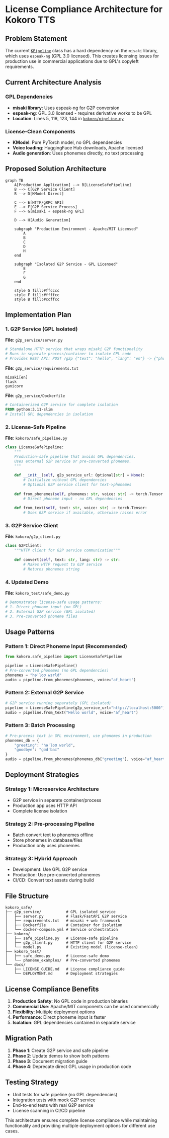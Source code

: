 # License Compliance Architecture for Kokoro TTS

## Problem Statement

The current [`KPipeline`](kokoro/pipeline.py:42) class has a hard dependency on the `misaki` library, which uses `espeak-ng` (GPL 3.0 licensed). This creates licensing issues for production use in commercial applications due to GPL's copyleft requirements.

## Current Architecture Analysis

### GPL Dependencies
- **misaki library**: Uses espeak-ng for G2P conversion
- **espeak-ng**: GPL 3.0 licensed - requires derivative works to be GPL
- **Location**: Lines 5, 118, 123, 144 in [`kokoro/pipeline.py`](kokoro/pipeline.py:5)

### License-Clean Components
- **KModel**: Pure PyTorch model, no GPL dependencies
- **Voice loading**: HuggingFace Hub downloads, Apache licensed
- **Audio generation**: Uses phonemes directly, no text processing

## Proposed Solution Architecture

```mermaid
graph TB
    A[Production Application] --> B[LicenseSafePipeline]
    B --> C[G2P Service Client]
    B --> D[KModel Direct]
    
    C --> E[HTTP/gRPC API]
    E --> F[G2P Service Process]
    F --> G[misaki + espeak-ng GPL]
    
    D --> H[Audio Generation]
    
    subgraph "Production Environment - Apache/MIT Licensed"
        A
        B
        C
        D
        H
    end
    
    subgraph "Isolated G2P Service - GPL Licensed"
        E
        F
        G
    end
    
    style G fill:#ffcccc
    style F fill:#ffffcc
    style B fill:#ccffcc
```

## Implementation Plan

### 1. G2P Service (GPL Isolated)

**File**: `g2p_service/server.py`
```python
# Standalone HTTP service that wraps misaki G2P functionality
# Runs in separate process/container to isolate GPL code
# Provides REST API: POST /g2p {"text": "hello", "lang": "en"} -> {"phonemes": "həˈloʊ"}
```

**File**: `g2p_service/requirements.txt`
```
misaki[en]
flask
gunicorn
```

**File**: `g2p_service/Dockerfile`
```dockerfile
# Containerized G2P service for complete isolation
FROM python:3.11-slim
# Install GPL dependencies in isolation
```

### 2. License-Safe Pipeline

**File**: `kokoro/safe_pipeline.py`
```python
class LicenseSafePipeline:
    """
    Production-safe pipeline that avoids GPL dependencies.
    Uses external G2P service or pre-converted phonemes.
    """
    
    def __init__(self, g2p_service_url: Optional[str] = None):
        # Initialize without GPL dependencies
        # Optional G2P service client for text->phonemes
        
    def from_phonemes(self, phonemes: str, voice: str) -> torch.Tensor:
        # Direct phoneme input - no GPL dependencies
        
    def from_text(self, text: str, voice: str) -> torch.Tensor:
        # Uses G2P service if available, otherwise raises error
```

### 3. G2P Service Client

**File**: `kokoro/g2p_client.py`
```python
class G2PClient:
    """HTTP client for G2P service communication"""
    
    def convert(self, text: str, lang: str) -> str:
        # Makes HTTP request to G2P service
        # Returns phonemes string
```

### 4. Updated Demo

**File**: `kokoro_test/safe_demo.py`
```python
# Demonstrates license-safe usage patterns:
# 1. Direct phoneme input (no GPL)
# 2. External G2P service (GPL isolated)
# 3. Pre-converted phoneme files
```

## Usage Patterns

### Pattern 1: Direct Phoneme Input (Recommended)
```python
from kokoro.safe_pipeline import LicenseSafePipeline

pipeline = LicenseSafePipeline()
# Pre-converted phonemes (no GPL dependencies)
phonemes = "həˈloʊ wɜrld"
audio = pipeline.from_phonemes(phonemes, voice="af_heart")
```

### Pattern 2: External G2P Service
```python
# G2P service running separately (GPL isolated)
pipeline = LicenseSafePipeline(g2p_service_url="http://localhost:5000")
audio = pipeline.from_text("Hello world", voice="af_heart")
```

### Pattern 3: Batch Processing
```python
# Pre-process text in GPL environment, use phonemes in production
phonemes_db = {
    "greeting": "həˈloʊ wɜrld",
    "goodbye": "ɡʊdˈbaɪ"
}
audio = pipeline.from_phonemes(phonemes_db["greeting"], voice="af_heart")
```

## Deployment Strategies

### Strategy 1: Microservice Architecture
- G2P service in separate container/process
- Production app uses HTTP API
- Complete license isolation

### Strategy 2: Pre-processing Pipeline
- Batch convert text to phonemes offline
- Store phonemes in database/files
- Production only uses phonemes

### Strategy 3: Hybrid Approach
- Development: Use GPL G2P service
- Production: Use pre-converted phonemes
- CI/CD: Convert text assets during build

## File Structure

```
kokoro_safe/
├── g2p_service/           # GPL isolated service
│   ├── server.py          # Flask/FastAPI G2P service
│   ├── requirements.txt   # misaki + web framework
│   ├── Dockerfile         # Container for isolation
│   └── docker-compose.yml # Service orchestration
├── kokoro/
│   ├── safe_pipeline.py   # License-safe pipeline
│   ├── g2p_client.py      # HTTP client for G2P service
│   └── model.py           # Existing model (license-clean)
├── kokoro_test/
│   ├── safe_demo.py       # License-safe demo
│   └── phoneme_examples/  # Pre-converted phonemes
└── docs/
    ├── LICENSE_GUIDE.md   # License compliance guide
    └── DEPLOYMENT.md      # Deployment strategies
```

## License Compliance Benefits

1. **Production Safety**: No GPL code in production binaries
2. **Commercial Use**: Apache/MIT components can be used commercially
3. **Flexibility**: Multiple deployment options
4. **Performance**: Direct phoneme input is faster
5. **Isolation**: GPL dependencies contained in separate service

## Migration Path

1. **Phase 1**: Create G2P service and safe pipeline
2. **Phase 2**: Update demos to show both patterns
3. **Phase 3**: Document migration guide
4. **Phase 4**: Deprecate direct GPL usage in production code

## Testing Strategy

- Unit tests for safe pipeline (no GPL dependencies)
- Integration tests with mock G2P service
- End-to-end tests with real G2P service
- License scanning in CI/CD pipeline

This architecture ensures complete license compliance while maintaining functionality and providing multiple deployment options for different use cases.